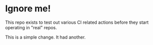 # Ignore me!

This repo exists to test out various CI related actions before they start operating in "real" repos.


<!--





ponylang/action-testing@0.33.1

-->

This is a simple change. It had another.

